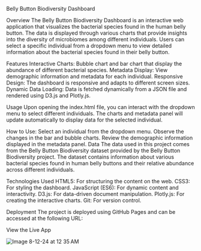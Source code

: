 Belly Button Biodiversity Dashboard

Overview
The Belly Button Biodiversity Dashboard is an interactive web application that visualizes the bacterial species found in the human belly button. The data is displayed through various charts that provide insights into the diversity of microbiomes among different individuals. Users can select a specific individual from a dropdown menu to view detailed information about the bacterial species found in their belly button.

Features
Interactive Charts: Bubble chart and bar chart that display the abundance of different bacterial species.
Metadata Display: View demographic information and metadata for each individual.
Responsive Design: The dashboard is responsive and adapts to different screen sizes.
Dynamic Data Loading: Data is fetched dynamically from a JSON file and rendered using D3.js and Plotly.js.

Usage
Upon opening the index.html file, you can interact with the dropdown menu to select different individuals. The charts and metadata panel will update automatically to display data for the selected individual.

How to Use:
Select an individual from the dropdown menu.
Observe the changes in the bar and bubble charts.
Review the demographic information displayed in the metadata panel.
Data
The data used in this project comes from the Belly Button Biodiversity dataset provided by the Belly Button Biodiversity project. The dataset contains information about various bacterial species found in human belly buttons and their relative abundance across different individuals.

Technologies Used
HTML5: For structuring the content on the web.
CSS3: For styling the dashboard.
JavaScript (ES6): For dynamic content and interactivity.
D3.js: For data-driven document manipulation.
Plotly.js: For creating the interactive charts.
Git: For version control.

Deployment
The project is deployed using GitHub Pages and can be accessed at the following URL:

View the Live App

![Image 8-12-24 at 12 35 AM](https://github.com/user-attachments/assets/d088c3d4-216f-4f7c-9534-cf9afe394ac2)
